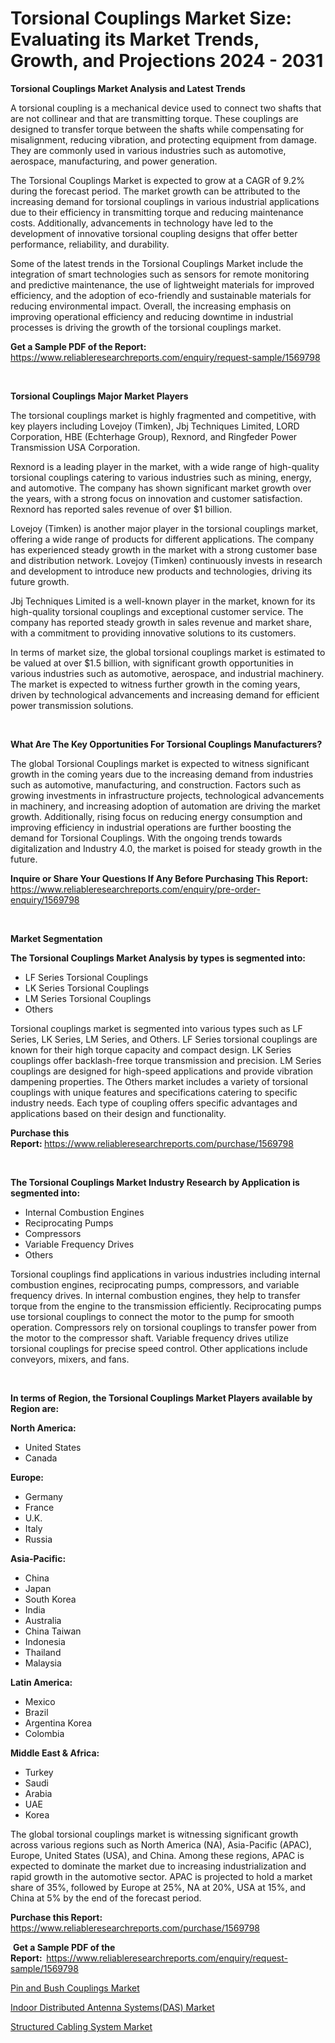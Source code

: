 <p><h1>Torsional Couplings Market Size: Evaluating its Market Trends, Growth, and Projections 2024 - 2031</h1></p><p><strong>Torsional Couplings Market Analysis and Latest Trends</strong></p>
<p><p>A torsional coupling is a mechanical device used to connect two shafts that are not collinear and that are transmitting torque. These couplings are designed to transfer torque between the shafts while compensating for misalignment, reducing vibration, and protecting equipment from damage. They are commonly used in various industries such as automotive, aerospace, manufacturing, and power generation.</p><p>The Torsional Couplings Market is expected to grow at a CAGR of 9.2% during the forecast period. The market growth can be attributed to the increasing demand for torsional couplings in various industrial applications due to their efficiency in transmitting torque and reducing maintenance costs. Additionally, advancements in technology have led to the development of innovative torsional coupling designs that offer better performance, reliability, and durability.</p><p>Some of the latest trends in the Torsional Couplings Market include the integration of smart technologies such as sensors for remote monitoring and predictive maintenance, the use of lightweight materials for improved efficiency, and the adoption of eco-friendly and sustainable materials for reducing environmental impact. Overall, the increasing emphasis on improving operational efficiency and reducing downtime in industrial processes is driving the growth of the torsional couplings market.</p></p>
<p><strong>Get a Sample PDF of the Report:&nbsp;</strong> <a href="https://www.reliableresearchreports.com/enquiry/request-sample/1569798">https://www.reliableresearchreports.com/enquiry/request-sample/1569798</a></p>
<p>&nbsp;</p>
<p><strong>Torsional Couplings Major Market Players</strong></p>
<p><p>The torsional couplings market is highly fragmented and competitive, with key players including Lovejoy (Timken), Jbj Techniques Limited, LORD Corporation, HBE (Echterhage Group), Rexnord, and Ringfeder Power Transmission USA Corporation. </p><p>Rexnord is a leading player in the market, with a wide range of high-quality torsional couplings catering to various industries such as mining, energy, and automotive. The company has shown significant market growth over the years, with a strong focus on innovation and customer satisfaction. Rexnord has reported sales revenue of over $1 billion.</p><p>Lovejoy (Timken) is another major player in the torsional couplings market, offering a wide range of products for different applications. The company has experienced steady growth in the market with a strong customer base and distribution network. Lovejoy (Timken) continuously invests in research and development to introduce new products and technologies, driving its future growth.</p><p>Jbj Techniques Limited is a well-known player in the market, known for its high-quality torsional couplings and exceptional customer service. The company has reported steady growth in sales revenue and market share, with a commitment to providing innovative solutions to its customers.</p><p>In terms of market size, the global torsional couplings market is estimated to be valued at over $1.5 billion, with significant growth opportunities in various industries such as automotive, aerospace, and industrial machinery. The market is expected to witness further growth in the coming years, driven by technological advancements and increasing demand for efficient power transmission solutions.</p></p>
<p>&nbsp;</p>
<p><strong>What Are The Key Opportunities For Torsional Couplings Manufacturers?</strong></p>
<p><p>The global Torsional Couplings market is expected to witness significant growth in the coming years due to the increasing demand from industries such as automotive, manufacturing, and construction. Factors such as growing investments in infrastructure projects, technological advancements in machinery, and increasing adoption of automation are driving the market growth. Additionally, rising focus on reducing energy consumption and improving efficiency in industrial operations are further boosting the demand for Torsional Couplings. With the ongoing trends towards digitalization and Industry 4.0, the market is poised for steady growth in the future.</p></p>
<p><strong>Inquire or Share Your Questions If Any Before Purchasing This Report:</strong> <a href="https://www.reliableresearchreports.com/enquiry/pre-order-enquiry/1569798">https://www.reliableresearchreports.com/enquiry/pre-order-enquiry/1569798</a></p>
<p>&nbsp;</p>
<p><strong>Market Segmentation</strong></p>
<p><strong>The Torsional Couplings Market Analysis by types is segmented into:</strong></p>
<p><ul><li>LF Series Torsional Couplings</li><li>LK Series Torsional Couplings</li><li>LM Series Torsional Couplings</li><li>Others</li></ul></p>
<p><p>Torsional couplings market is segmented into various types such as LF Series, LK Series, LM Series, and Others. LF Series torsional couplings are known for their high torque capacity and compact design. LK Series couplings offer backlash-free torque transmission and precision. LM Series couplings are designed for high-speed applications and provide vibration dampening properties. The Others market includes a variety of torsional couplings with unique features and specifications catering to specific industry needs. Each type of coupling offers specific advantages and applications based on their design and functionality.</p></p>
<p><strong>Purchase this Report:&nbsp;</strong><a href="https://www.reliableresearchreports.com/purchase/1569798">https://www.reliableresearchreports.com/purchase/1569798</a></p>
<p>&nbsp;</p>
<p><strong>The Torsional Couplings Market Industry Research by Application is segmented into:</strong></p>
<p><ul><li>Internal Combustion Engines</li><li>Reciprocating Pumps</li><li>Compressors</li><li>Variable Frequency Drives</li><li>Others</li></ul></p>
<p><p>Torsional couplings find applications in various industries including internal combustion engines, reciprocating pumps, compressors, and variable frequency drives. In internal combustion engines, they help to transfer torque from the engine to the transmission efficiently. Reciprocating pumps use torsional couplings to connect the motor to the pump for smooth operation. Compressors rely on torsional couplings to transfer power from the motor to the compressor shaft. Variable frequency drives utilize torsional couplings for precise speed control. Other applications include conveyors, mixers, and fans.</p></p>
<p>&nbsp;</p>
<p><strong>In terms of Region, the Torsional Couplings Market Players available by Region are:</strong></p>
<p>
    <p> <strong> North America: </strong>
        <ul>
            <li>United States</li>
            <li>Canada</li>
        </ul>
        </p> 
    <p> <strong> Europe: </strong>
        <ul>
            <li>Germany</li>
            <li>France</li>
            <li>U.K.</li>
            <li>Italy</li>
            <li>Russia</li>
        </ul>
        </p> 
    <p> <strong> Asia-Pacific: </strong>
        <ul>
            <li>China</li>
            <li>Japan</li>
            <li>South Korea</li>
            <li>India</li>
            <li>Australia</li>
            <li>China Taiwan</li>
            <li>Indonesia</li>
            <li>Thailand</li>
            <li>Malaysia</li>
        </ul>
        </p> 
    <p> <strong> Latin America: </strong>
        <ul>
            <li>Mexico</li>
            <li>Brazil</li>
            <li>Argentina Korea</li>
            <li>Colombia</li>
        </ul>
        </p> 
    <p> <strong> Middle East & Africa: </strong>
        <ul>
            <li>Turkey</li>
            <li>Saudi</li>
            <li>Arabia</li>
            <li>UAE</li>
            <li>Korea</li>
        </ul>
    </p>
    </p>
<p><p>The global torsional couplings market is witnessing significant growth across various regions such as North America (NA), Asia-Pacific (APAC), Europe, United States (USA), and China. Among these regions, APAC is expected to dominate the market due to increasing industrialization and rapid growth in the automotive sector. APAC is projected to hold a market share of 35%, followed by Europe at 25%, NA at 20%, USA at 15%, and China at 5% by the end of the forecast period.</p></p>
<p><strong>Purchase this Report: </strong><a href="https://www.reliableresearchreports.com/purchase/1569798">https://www.reliableresearchreports.com/purchase/1569798</a></p>
<p>&nbsp;<strong>Get a Sample PDF of the Report:&nbsp;&nbsp;</strong><a href="https://www.reliableresearchreports.com/enquiry/request-sample/1569798">https://www.reliableresearchreports.com/enquiry/request-sample/1569798</a></p>
<p><strong></strong></p>
<p><p><a href="https://github.com/castoriffic/Market-Research-Report-List-3/blob/main/pin-and-bush-couplings-market.md">Pin and Bush Couplings Market</a></p><p><a href="https://issuu.com/reportprime-2/docs/indoor-distributed-antenna-systemsdas-market-size-">Indoor Distributed Antenna Systems(DAS) Market</a></p><p><a href="https://issuu.com/reportprime-2/docs/structured-cabling-system-market-size-2030.pptx">Structured Cabling System Market</a></p></p>